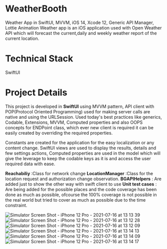 # WeatherBooth
 Weather App in SwiftUI, MVVM, iOS 14, Xcode 12, Generic API Manager, Lottie Animation
Weather app is an iOS application used with Open Weather API which will forecast the  current,daily and weekly weather report of the current location.

# Technical Stack
SwiftUI

# Project Details

This project is developed in **SwiftUI** using MVVM pattern, API client with POP(Protocol Oriented Programming) used for making server calls are native and using the URLSession. Used today's best practices like generics, Codable, Extensions, MVVM, Computed properties and also OOPS concepts for ENDPoint class, which ever new client is required it can be easily created by overriding the required properties.

Constants are created for the application for the easy localization or any content change. SwiftUI views are used to display the results, details and few settings actions, Computed properties are used in the model which will give the leverage to keep the codable keys as it is and access the user required data with ease.

**Reachabiliy** :Class for network change 
**LocationManager** :Class for the location request and authorization change observation.
**BGAPIHelpers** : Are added just to show the other way with swift client to use
**Unit test cases** : Are being added for the possible places and the code coverage has been done as much as possible, ofcourse the 100% coverage is not possible in the real world but tried to cover as much as possible due to the time constraint.


![Simulator Screen Shot - iPhone 12 Pro - 2021-07-16 at 13 13 39](https://user-images.githubusercontent.com/70209068/125987970-f87005b2-8c70-40ff-b6be-299fb5c0091d.png)
![Simulator Screen Shot - iPhone 12 Pro - 2021-07-16 at 13 12 28](https://user-images.githubusercontent.com/70209068/125987977-3e63ceb1-2100-47cf-8d94-864ba61b4edb.png)
![Simulator Screen Shot - iPhone 12 Pro - 2021-07-16 at 13 12 09](https://user-images.githubusercontent.com/70209068/125987998-32807b25-c743-43a7-abd0-d8e1ff014bb9.png)
![Simulator Screen Shot - iPhone 12 Pro - 2021-07-16 at 13 14 13](https://user-images.githubusercontent.com/70209068/125988005-12264a24-18d2-44ed-9495-14fbab95a9cd.png)
![Simulator Screen Shot - iPhone 12 Pro - 2021-07-16 at 13 14 09](https://user-images.githubusercontent.com/70209068/125988011-81463d35-dc5d-4c29-a9a3-0f2975928a6e.png)
![Simulator Screen Shot - iPhone 12 Pro - 2021-07-16 at 13 14 17](https://user-images.githubusercontent.com/70209068/125988017-f9211b0e-4f8e-4aaf-b075-ec1d8e68812c.png)

